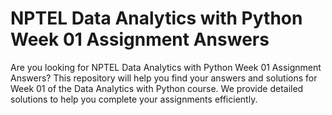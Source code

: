 # NPTEL Data Analytics with Python Week 01 Assignment Answers

Are you looking for NPTEL Data Analytics with Python Week 01 Assignment Answers? This repository will help you find your answers and solutions for Week 01 of the Data Analytics with Python course. We provide detailed solutions to help you complete your assignments efficiently.